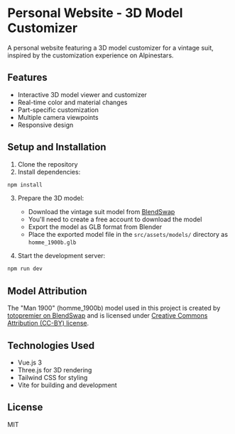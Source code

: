 # Personal Website - 3D Model Customizer

A personal website featuring a 3D model customizer for a vintage suit, inspired by the customization experience on Alpinestars.

## Features

- Interactive 3D model viewer and customizer
- Real-time color and material changes
- Part-specific customization
- Multiple camera viewpoints
- Responsive design

## Setup and Installation

1. Clone the repository
2. Install dependencies:
```bash
npm install
```
3. Prepare the 3D model:
   - Download the vintage suit model from [BlendSwap](https://blendswap.com/blend/21525)
   - You'll need to create a free account to download the model
   - Export the model as GLB format from Blender
   - Place the exported model file in the `src/assets/models/` directory as `homme_1900b.glb`

4. Start the development server:
```bash
npm run dev
```

## Model Attribution

The "Man 1900" (homme_1900b) model used in this project is created by [totopremier on BlendSwap](https://blendswap.com/profile/130499) and is licensed under [Creative Commons Attribution (CC-BY) license](https://creativecommons.org/licenses/by/3.0/).

## Technologies Used

- Vue.js 3
- Three.js for 3D rendering
- Tailwind CSS for styling
- Vite for building and development

## License

MIT 